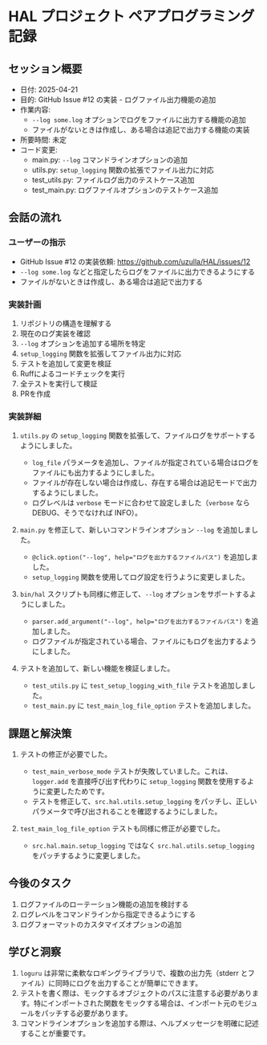 # HAL プロジェクト ペアプログラミング記録

## セッション概要
- 日付: 2025-04-21
- 目的: GitHub Issue #12 の実装 - ログファイル出力機能の追加
- 作業内容: 
  - `--log some.log` オプションでログをファイルに出力する機能の追加
  - ファイルがないときは作成し、ある場合は追記で出力する機能の実装
- 所要時間: 未定
- コード変更: 
  - main.py: `--log` コマンドラインオプションの追加
  - utils.py: `setup_logging` 関数の拡張でファイル出力に対応
  - test_utils.py: ファイルログ出力のテストケース追加
  - test_main.py: ログファイルオプションのテストケース追加

## 会話の流れ
### ユーザーの指示
- GitHub Issue #12 の実装依頼: https://github.com/uzulla/HAL/issues/12
- `--log some.log` などと指定したらログをファイルに出力できるようにする
- ファイルがないときは作成し、ある場合は追記で出力する

### 実装計画
1. リポジトリの構造を理解する
2. 現在のログ実装を確認
3. `--log` オプションを追加する場所を特定
4. `setup_logging` 関数を拡張してファイル出力に対応
5. テストを追加して変更を検証
6. Ruffによるコードチェックを実行
7. 全テストを実行して検証
8. PRを作成

### 実装詳細
1. `utils.py` の `setup_logging` 関数を拡張して、ファイルログをサポートするようにしました。
   - `log_file` パラメータを追加し、ファイルが指定されている場合はログをファイルにも出力するようにしました。
   - ファイルが存在しない場合は作成し、存在する場合は追記モードで出力するようにしました。
   - ログレベルは `verbose` モードに合わせて設定しました（`verbose` なら DEBUG、そうでなければ INFO）。

2. `main.py` を修正して、新しいコマンドラインオプション `--log` を追加しました。
   - `@click.option("--log", help="ログを出力するファイルパス")` を追加しました。
   - `setup_logging` 関数を使用してログ設定を行うように変更しました。

3. `bin/hal` スクリプトも同様に修正して、`--log` オプションをサポートするようにしました。
   - `parser.add_argument("--log", help="ログを出力するファイルパス")` を追加しました。
   - ログファイルが指定されている場合、ファイルにもログを出力するようにしました。

4. テストを追加して、新しい機能を検証しました。
   - `test_utils.py` に `test_setup_logging_with_file` テストを追加しました。
   - `test_main.py` に `test_main_log_file_option` テストを追加しました。

## 課題と解決策
1. テストの修正が必要でした。
   - `test_main_verbose_mode` テストが失敗していました。これは、`logger.add` を直接呼び出す代わりに `setup_logging` 関数を使用するように変更したためです。
   - テストを修正して、`src.hal.utils.setup_logging` をパッチし、正しいパラメータで呼び出されることを確認するようにしました。

2. `test_main_log_file_option` テストも同様に修正が必要でした。
   - `src.hal.main.setup_logging` ではなく `src.hal.utils.setup_logging` をパッチするように変更しました。

## 今後のタスク
1. ログファイルのローテーション機能の追加を検討する
2. ログレベルをコマンドラインから指定できるようにする
3. ログフォーマットのカスタマイズオプションの追加

## 学びと洞察
1. `loguru` は非常に柔軟なロギングライブラリで、複数の出力先（stderr とファイル）に同時にログを出力することが簡単にできます。
2. テストを書く際は、モックするオブジェクトのパスに注意する必要があります。特にインポートされた関数をモックする場合は、インポート元のモジュールをパッチする必要があります。
3. コマンドラインオプションを追加する際は、ヘルプメッセージを明確に記述することが重要です。

